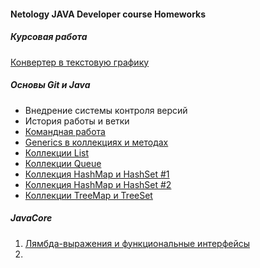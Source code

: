 #### Netology JAVA Developer course Homeworks

##### Курсовая работа
[Конвертер в текстовую графику](https://github.com/Kubetskiy/NetologyHomework-JavaDiplom)
##### Основы Git и Java
- Внедрение системы контроля версий
- История работы и ветки
- [Командная работа](https://github.com/Kubetskiy/team-works)
- [Generics в коллекциях и методах](https://github.com/Kubetskiy/NetologyHomeworks-Generics)
- [Коллекции List](https://github.com/Kubetskiy/NetologyHomeworks-Lists)
- [Коллекции Queue](https://github.com/Kubetskiy/NetologyHomeworks-QUEUE)
- [Коллекция HashMap и HashSet #1](https://github.com/Kubetskiy/NetologyHomework-Hash-Task1)
- [Коллекция HashMap и HashSet #2](https://github.com/Kubetskiy/NetologyHomework-Hash-Task2)
- [Коллекции TreeMap и TreeSet](https://github.com/Kubetskiy/Netology-Homework-Tree)
##### JavaCore
1. [Лямбда-выражения и функциональные интерфейсы](https://github.com/Kubetskiy/NetologyHomework-Lambda)
2. <!--
3. Stream API. Потоки, повторные вызовы, основные методы
4. Потоки ввода-вывода. Работа с файлами. Сериализация
5. Сборка проектов. Maven и Gradle
6. Работа с файлами CSV, XML, JSON
7. Тестирование кода и Unit-тесты
8. Mockito. Мокирование вызовов
9. Основы работы с сетью. Модель OSI
10. Протокол HTTP. Вызовы удаленных серверов
11. JVM. Организация памяти, сборщики мусора, VisualVM

##### Шаблоны проектирования
1. Порождающие шаблоны. Builder, Singleton, Factory Method, Abstract Factory, Prototype
2. Структурные шаблоны. Adapter, Proxy, Decorator, Facade, Flyweight
3. Поведенческие шаблоны. Command, CoR, Observer, Iterator
4. Magics, DRY, SOLID
-->



<!--
**Kubetskiy/Kubetskiy** is a ✨ _special_ ✨ repository because its `README.md` (this file) appears on your GitHub profile.

Here are some ideas to get you started:

- 🔭 I’m currently working on ...
- 🌱 I’m currently learning ...
- 👯 I’m looking to collaborate on ...
- 🤔 I’m looking for help with ...
- 💬 Ask me about ...
- 📫 How to reach me: ...
- 😄 Pronouns: ...
- ⚡ Fun fact: ...
-->
